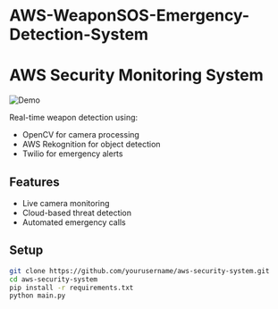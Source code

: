 # AWS-WeaponSOS-Emergency-Detection-System

# AWS Security Monitoring System

![Demo](docs/demo.gif)

Real-time weapon detection using:
- OpenCV for camera processing
- AWS Rekognition for object detection
- Twilio for emergency alerts

## Features
- Live camera monitoring
- Cloud-based threat detection
- Automated emergency calls

## Setup
```bash
git clone https://github.com/yourusername/aws-security-system.git
cd aws-security-system
pip install -r requirements.txt
python main.py
